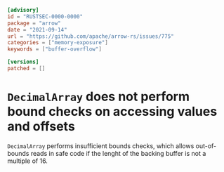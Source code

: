 ```toml
[advisory]
id = "RUSTSEC-0000-0000"
package = "arrow"
date = "2021-09-14"
url = "https://github.com/apache/arrow-rs/issues/775"
categories = ["memory-exposure"]
keywords = ["buffer-overflow"]

[versions]
patched = []
```

# `DecimalArray` does not perform bound checks on accessing values and offsets

`DecimalArray` performs insufficient bounds checks,
which allows out-of-bounds reads in safe code
if the lenght of the backing buffer is not a multiple of 16.
